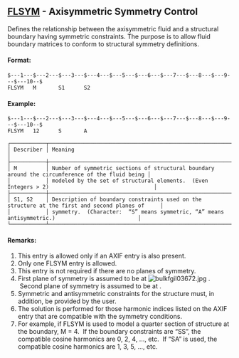 ## [FLSYM](https://help.hexagonmi.com/bundle/MSC_Nastran_2022.4/page/Nastran_Combined_Book/qrg/bulkfgil/TOC.FLSYM.xhtml) - Axisymmetric Symmetry Control

Defines the relationship between the axisymmetric fluid and a structural boundary having symmetric constraints. The purpose is to allow fluid boundary matrices to conform to structural symmetry definitions.

#### Format:

```nastran
$---1---$---2---$---3---$---4---$---5---$---6---$---7---$---8---$---9---$---10--$
FLSYM   M       S1      S2                                                      
```

#### Example:

```nastran
$---1---$---2---$---3---$---4---$---5---$---6---$---7---$---8---$---9---$---10--$
FLSYM   12      S       A                                                       
```

```text
┌───────────┬─────────────────────────────────────────────────────────────────────────────────────────────────┐
│ Describer │ Meaning                                                                                         │
├───────────┼─────────────────────────────────────────────────────────────────────────────────────────────────┤
│ M         │ Number of symmetric sections of structural boundary around the circumference of the fluid being │
│           │ modeled by the set of structural elements.  (Even Integers > 2)                                 │
├───────────┼─────────────────────────────────────────────────────────────────────────────────────────────────┤
│ S1, S2    │ Description of boundary constraints used on the structure at the first and second planes of     │
│           │ symmetry.  (Character:  “S” means symmetric, “A” means antisymmetric.)                          │
└───────────┴─────────────────────────────────────────────────────────────────────────────────────────────────┘
```

#### Remarks:

1. This entry is allowed only if an AXIF entry is also present.
2. Only one FLSYM entry is allowed.
3. This entry is not required if there are no planes of symmetry.
4. First plane of symmetry is assumed to be at  ![bulkfgil03672.jpg](https://help-be.hexagonmi.com/bundle/MSC_Nastran_2022.4/page/Nastran_Combined_Book/qrg/bulkfgil/../../../assets/bulkfgil03672.jpg?_LANG=enus) .  Second plane of symmetry is assumed to be at   .
5. Symmetric and antisymmetric constraints for the structure must, in addition, be provided by the user.
6. The solution is performed for those harmonic indices listed on the AXIF entry that are compatible with the symmetry conditions.
7. For example, if FLSYM is used to model a quarter section of structure at the boundary, M = 4.  If the boundary constraints are “SS”, the compatible cosine harmonics are 0, 2, 4, ..., etc.  If “SA” is used, the compatible cosine harmonics are 1, 3, 5, ..., etc.

